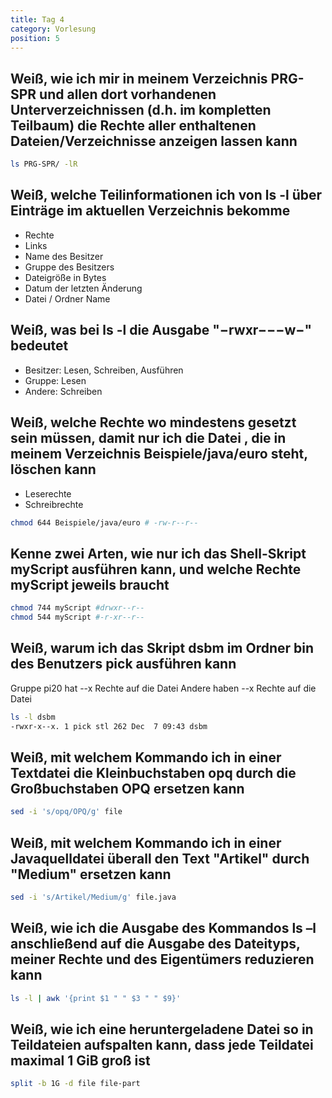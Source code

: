 ```yaml
---
title: Tag 4
category: Vorlesung
position: 5
---
```

## Weiß, wie ich mir in meinem Verzeichnis PRG-SPR und allen dort vorhandenen Unterverzeichnissen (d.h. im kompletten Teilbaum) die Rechte aller enthaltenen Dateien/Verzeichnisse anzeigen lassen kann

```bash
ls PRG-SPR/ -lR
```

## Weiß, welche Teilinformationen ich von ls -l über Einträge im aktuellen Verzeichnis bekomme

- Rechte
- Links
- Name des Besitzer
- Gruppe des Besitzers
- Dateigröße in Bytes
- Datum der letzten Änderung
- Datei / Ordner Name

## Weiß, was bei ls -l die Ausgabe "−rwxr−−−w−" bedeutet

- Besitzer: Lesen, Schreiben, Ausführen
- Gruppe: Lesen
- Andere: Schreiben

## Weiß, welche Rechte wo mindestens gesetzt sein müssen, damit nur ich die Datei , die in meinem Verzeichnis Beispiele/java/euro steht, löschen kann

- Leserechte
- Schreibrechte

```bash
chmod 644 Beispiele/java/euro # -rw-r--r--
```

## Kenne zwei Arten, wie nur ich das Shell-Skript myScript ausführen kann, und welche Rechte myScript jeweils braucht

```bash
chmod 744 myScript #drwxr--r--
chmod 544 myScript #-r-xr--r--
```

## Weiß, warum ich das Skript dsbm im Ordner bin des Benutzers pick ausführen kann

Gruppe pi20 hat --x Rechte auf die Datei
Andere haben --x Rechte auf die Datei

```bash
ls -l dsbm
-rwxr-x--x. 1 pick stl 262 Dec  7 09:43 dsbm
```

## Weiß, mit welchem Kommando ich in einer Textdatei die Kleinbuchstaben opq durch die Großbuchstaben OPQ ersetzen kann

```bash
sed -i 's/opq/OPQ/g' file
```

## Weiß, mit welchem Kommando ich in einer Javaquelldatei überall den Text "Artikel" durch "Medium" ersetzen kann

```bash
sed -i 's/Artikel/Medium/g' file.java
```

## Weiß, wie ich die Ausgabe des Kommandos ls –l anschließend auf die Ausgabe des Dateityps, meiner Rechte und des Eigentümers reduzieren kann

```bash
ls -l | awk '{print $1 " " $3 " " $9}'
```

## Weiß, wie ich eine heruntergeladene Datei so in Teildateien aufspalten kann, dass jede Teildatei maximal 1 GiB groß ist

```bash
split -b 1G -d file file-part
```